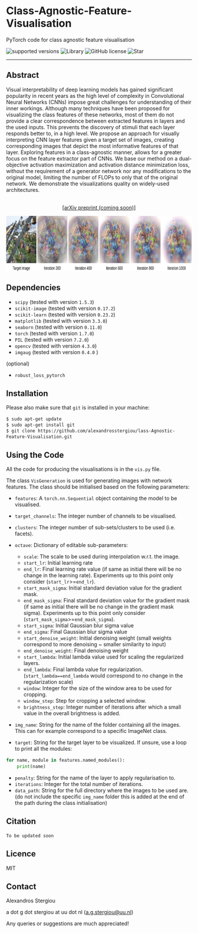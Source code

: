 # Class-Agnostic-Feature-Visualisation
PyTorch code for class agnostic feature visualisation

![supported versions](https://img.shields.io/badge/python-3.x-brightgreen/?style=flat&logo=python&color=green)
![Library](https://img.shields.io/badge/library-PyTorch-blue/?style=flat&logo=pytorch&color=informational)
![GitHub license](https://img.shields.io/cocoapods/l/AFNetworking)
![Star](https://img.shields.io/github/stars/https://github.com/alexandrosstergiou/Class-Agnostic-Feature-Visualisation?style=social)

--------------------------------------------------------------------------------

## Abstract
Visual interpretability of deep learning models has gained significant popularity in recent years as the high level of complexity in Convolutional Neural Networks (CNNs) impose great challenges for understanding of their inner workings. Although many techniques have been proposed for visualizing the class features of these networks, most of them do not provide a clear correspondence between extracted features in layers and the used inputs. This prevents the discovery of stimuli that each layer responds better to, in a high level. We propose an approach for visually interpreting CNN layer features given a target set of images, creating corresponding images that depict the most informative features of that layer. Exploring features in a class-agnostic manner, allows for a greater focus on the feature extractor part of CNNs. We base our method on a dual-objective activation maximization and activation distance minimization loss, without the requirement of a generator network nor any modifications to the original model, limiting the number of FLOPs to only that of the original network. We demonstrate the visualizations quality on widely-used architectures.

<p align="center">
<i></i>
<br>
<a href="#" target="blank">[arXiv preprint (coming soon)]</a>


<p align="center">
<img src="./images/iteration_vis.png" width="700" height="150" />


## Dependencies
+ `scipy` (tested with version `1.5.3`)
+ `scikit-image` (tested with version `0.17.2`)
+ `scikit-learn` (tested with version `0.23.2`)
+ `matplotlib` (tested with version `3.3.0`)
+ `seaborn` (tested with version `0.11.0`)
+ `torch` (tested with version `1.7.0`)
+ `PIL` (tested with version `7.2.0`)
+ `opencv` (tested with version `4.3.0`)
+ `imgaug` (tested with version `0.4.0` )

(optional)
+ `robust_loss_pytorch`

## Installation

Please also make sure that `git` is installed in your machine:

```
$ sudo apt-get update
$ sudo apt-get install git
$ git clone https://github.com/alexandrosstergiou/lass-Agnostic-Feature-Visualisation.git
```

## Using the Code

All the code for producing the visualisations is in the `vis.py` file.

The class `VisGeneration` is used for generating images with network features. The class should be initialised based on the following parameters:

+ `features`: A `torch.nn.Sequential` object containing the model to be visualised.
+ `target_channels`: The integer number of channels to be visualised.
+ `clusters`: The integer number of sub-sets/clusters to be used (i.e. facets).
+ `octave`: Dictionary of editable sub-parameters:
  - `scale`: The scale to be used during interpolation w.r.t. the image.
  - `start_lr`: Initial learning rate
  - `end_lr`: Final learning rate value (if same as initial there will be no change in the learning rate). Experiments up to this point only consider (`start_lr`>=`end_lr`).
  - `start_mask_sigma`: Initial standard deviation value for the gradient mask.
  - `end_mask_sigma`: Final standard deviation value for the gradient mask (if same as initial there will be no change in the gradient mask sigma). Experiments up to this point only consider (`start_mask_sigma`>=`end_mask_sigma`).
  - `start_sigma`: Initial Gaussian blur sigma value
  - `end_sigma`: Final Gaussian blur sigma value
  - `start_denoise_weight`: Initial denoising weight (small weights correspond to more denoising ~ smaller similarity to input)
  - `end_denoise_weight`: Final denoising weight
  - `start_lambda`: Initial lambda value used for scaling the regularized layers.
  - `end_lambda`: Final lambda value for regularization. (`start_lambda==end_lambda` would correspond to no change in the regularization scale)
  - `window`: Integer for the size of the window area to be used for cropping.
  - `window_step`: Step for cropping a selected window.
  - `brightness_step`: Integer number of iterations after which a small value in the overall brightness is added.

+ `img_name`: String for the name of the folder containing all the images. This can for example correspond to a specific ImageNet class.
+ `target`: String for the target layer to be visualized. If unsure, use a loop to print all the modules:
```python
for name, module in features.named_modules():
    print(name)
```
+ `penalty`: String for the name of the layer to apply regularisation to.
+ `iterations`: Integer for the total number of iterations.
+ `data_path`: String for the full directory where the images to be used are. (do not include the specific `img_name` folder this is added at the end of the path during the class initialisation)

## Citation
```
To be updated soon
```

## Licence

MIT

## Contact

Alexandros Stergiou

a dot g dot stergiou at uu dot nl (a.g.stergiou@uu.nl)

Any queries or suggestions are much appreciated!
